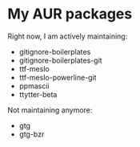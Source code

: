# My AUR packages

Right now, I am actively maintaining:

+ gitignore-boilerplates
+ gitignore-boilerplates-git
+ ttf-meslo
+ ttf-meslo-powerline-git
+ ppmascii
+ ttytter-beta

Not maintaining anymore:

+ gtg
+ gtg-bzr
